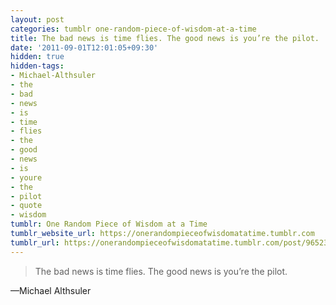 ```yaml
---
layout: post
categories: tumblr one-random-piece-of-wisdom-at-a-time
title: The bad news is time flies. The good news is you’re the pilot.
date: '2011-09-01T12:01:05+09:30'
hidden: true
hidden-tags:
- Michael-Althsuler
- the
- bad
- news
- is
- time
- flies
- the
- good
- news
- is
- youre
- the
- pilot
- quote
- wisdom
tumblr: One Random Piece of Wisdom at a Time
tumblr_website_url: https://onerandompieceofwisdomatatime.tumblr.com
tumblr_url: https://onerandompieceofwisdomatatime.tumblr.com/post/9652394591/the-bad-news-is-time-flies-the-good-news-is
---
```

> The bad news is time flies. The good news is you’re the pilot.

—Michael Althsuler
